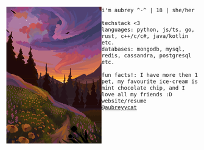 <p float="left">
  <img src="images/main.png" width="250" align="left">
  <p float="left">
    <samp>
      i'm aubrey ^-^ | 18 | she/her
      <br>
      <br>
      techstack <3
      <br>
      languages: python, js/ts, go, rust, c++/c/c#, java/kotlin etc.
      <br>
      databases: mongodb, mysql, redis, cassandra, postgresql etc.
      <br>
      <br>
      fun facts!: I have more then 1 pet, my favourite ice-cream is mint chocolate chip, and I love all my friends :D
      <br
      <a href="https://aubrey.codes">website/resume</a>
      <br>
      <a href="https://twitter.com/aubreyycat">@aubreyycat</a>
      <br>
    </samp>
  </p>
</p>
